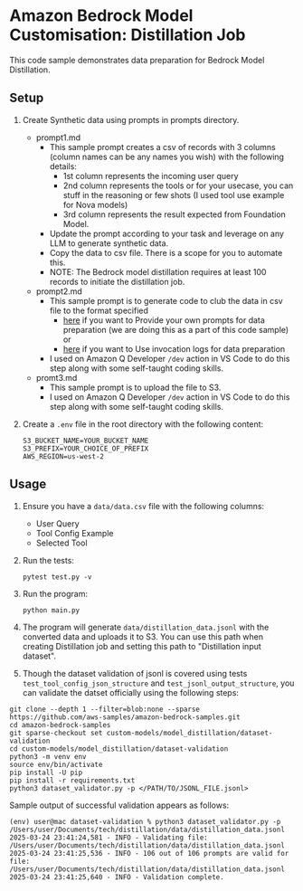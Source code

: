 # Amazon Bedrock Model Customisation: Distillation Job

This code sample demonstrates data preparation for Bedrock Model Distillation.

## Setup

1. Create Synthetic data using prompts in prompts directory.
   - prompt1.md 
      - This sample prompt creates a csv of records with 3 columns (column names can be any names you wish) with the following details:
         - 1st column represents the incoming user query
         - 2nd column represents the tools or for your usecase, you can stuff in the reasoning or few shots (I used tool use example for Nova models)
         - 3rd column represents the result expected from Foundation Model.
      - Update the prompt according to your task and leverage on any LLM to generate synthetic data.
      - Copy the data to csv file. There is a scope for you to automate this.
      - NOTE: The Bedrock model distillation requires at least 100 records to initiate the distillation job.
   - prompt2.md
      - This sample prompt is to generate code to club the data in csv file to the format specified 
         - [here](https://docs.aws.amazon.com/bedrock/latest/userguide/distillation-data-prep-option-1.html) if you want to Provide your own prompts for data preparation (we are doing this as a part of this code sample) or
         - [here](https://docs.aws.amazon.com/bedrock/latest/userguide/distillation-data-prep-option-2.html) if you want to Use invocation logs for data preparation
      - I used on Amazon Q Developer `/dev` action in VS Code to do this step along with some self-taught coding skills.
   - promt3.md
      - This sample prompt is to upload the file to S3.
      - I used on Amazon Q Developer `/dev` action in VS Code to do this step along with some self-taught coding skills.



2. Create a `.env` file in the root directory with the following content:
   ```
   S3_BUCKET_NAME=YOUR_BUCKET_NAME
   S3_PREFIX=YOUR_CHOICE_OF_PREFIX
   AWS_REGION=us-west-2
   ```

## Usage

1. Ensure you have a `data/data.csv` file with the following columns:
   - User Query
   - Tool Config Example
   - Selected Tool

2. Run the tests:

   ```shell
   pytest test.py -v
   ```

3. Run the program:
   ```bash
   python main.py
   ```

3. The program will generate `data/distillation_data.jsonl` with the converted data and uploads it to S3. You can use this path when creating Distillation job and setting this path to "Distillation input dataset".

4. Though the dataset validation of jsonl is covered using tests `test_tool_config_json_structure` and `test_jsonl_output_structure`, you can validate the datset officially using the following steps:

```shell
git clone --depth 1 --filter=blob:none --sparse https://github.com/aws-samples/amazon-bedrock-samples.git
cd amazon-bedrock-samples
git sparse-checkout set custom-models/model_distillation/dataset-validation
cd custom-models/model_distillation/dataset-validation
python3 -m venv env
source env/bin/activate
pip install -U pip
pip install -r requirements.txt
python3 dataset_validator.py -p </PATH/TO/JSONL_FILE.jsonl>
```

Sample output of successful validation appears as follows:
```shell
(env) user@mac dataset-validation % python3 dataset_validator.py -p /Users/user/Documents/tech/distillation/data/distillation_data.jsonl
2025-03-24 23:41:24,581 - INFO - Validating file: /Users/user/Documents/tech/distillation/data/distillation_data.jsonl
2025-03-24 23:41:25,536 - INFO - 106 out of 106 prompts are valid for file: /Users/user/Documents/tech/distillation/data/distillation_data.jsonl
2025-03-24 23:41:25,640 - INFO - Validation complete.
```